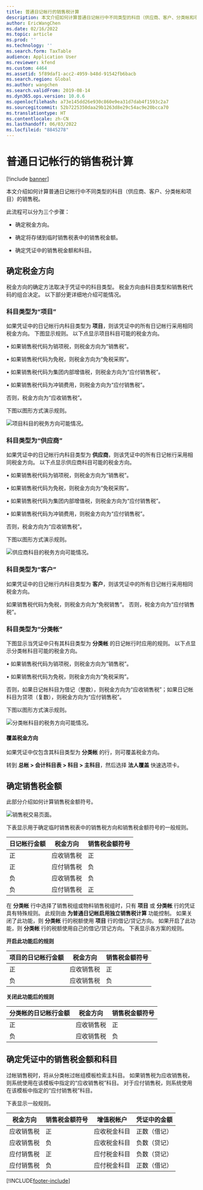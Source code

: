 ```yaml
---
title: 普通日记帐行的销售税计算
description: 本文介绍如何计算普通日记帐行中不同类型的科目（供应商、客户、分类帐和项目）的销售税。
author: EricWangChen
ms.date: 02/16/2022
ms.topic: article
ms.prod: ''
ms.technology: ''
ms.search.form: TaxTable
audience: Application User
ms.reviewer: kfend
ms.custom: 4464
ms.assetid: 5f89daf1-acc2-4959-b48d-91542fb6bacb
ms.search.region: Global
ms.author: wangchen
ms.search.validFrom: 2019-08-14
ms.dyn365.ops.version: 10.0.6
ms.openlocfilehash: a73e145dd26e930c860e9ea31d7dab4f1593c2a7
ms.sourcegitcommit: 52b7225350daa29b1263d8e29c54ac9e20bcca70
ms.translationtype: HT
ms.contentlocale: zh-CN
ms.lasthandoff: 06/03/2022
ms.locfileid: "8845278"
---
```

# <a name="sales-tax-calculation-on-general-journal-lines"></a>普通日记帐行的销售税计算
[!include [banner](../includes/banner.md)]

本文介绍如何计算普通日记帐行中不同类型的科目（供应商、客户、分类帐和项目）的销售税。

此流程可以分为三个步骤：

- 确定税金方向。

- 确定将存储到临时销售税表中的销售税金额。

- 确定凭证中的销售税金额和科目。

## <a name="determine-the-sales-tax-direction"></a>确定税金方向

税金方向的确定方法取决于凭证中的科目类型。 税金方向由科目类型和销售税代码的组合决定。 以下部分更详细地介绍可能情况。 

### <a name="account-type-is-project"></a>科目类型为“项目”

如果凭证中的日记帐行内科目类型为 **项目**，则该凭证中的所有日记帐行采用相同税金方向。 下图显示规则。 以下点显示项目科目可能的税金方向。

•   如果销售税代码为销项税，则税金方向为“销售税”。

•   如果销售税代码为免税，则税金方向为“免税采购”。

•   如果销售税代码为集团内部增值税，则税金方向为“应付销售税”。

•   如果销售税代码为冲销费用，则税金方向为“应付销售税”。

否则，税金方向为“应收销售税”。

下图以图形方式演示规则。

![项目科目的税务方向可能情况。](media/Sales-Tax-Direction-Vendor.jpg)

### <a name="account-type-is-vendor"></a>科目类型为“供应商”

如果凭证中的日记帐行内科目类型为 **供应商**，则该凭证中的所有日记帐行采用相同税金方向。 以下点显示供应商科目可能的税金方向。 

•   如果销售税代码为销项税，则税金方向为“销售税”。

•   如果销售税代码为免税，则税金方向为“免税采购”。

•   如果销售税代码为集团内部增值税，则税金方向为“应付销售税”。

•   如果销售税代码为冲销费用，则税金方向为“应付销售税”。

否则，税金方向为“应收销售税”。

下图以图形方式演示规则。

![供应商科目的税务方向可能情况。](media/Sales-Tax-Direction-Vendor.jpg)

### <a name="account-type-is-customer"></a>科目类型为“客户”

如果凭证中的日记帐行内科目类型为 **客户**，则该凭证中的所有日记帐行采用相同税金方向。 

如果销售税代码为免税，则税金方向为“免税销售”。 否则，税金方向为“应付销售税”。

### <a name="account-type-is-ledger"></a>科目类型为“分类帐”

下图显示当凭证中只有其科目类型为 **分类帐** 的日记帐行时应用的规则。 以下点显示分类帐科目可能的税金方向。

•   如果销售税代码为销项税，则税金方向为“销售税”。

•   如果销售税代码为免税，则税金方向为“免税采购”。

否则，如果日记帐科目为借记（整数），则税金方向为“应收销售税”；如果日记帐科目为贷项（复数），则税金方向为“应付销售税”。

下图以图形方式演示规则。

![分类帐科目的税务方向可能情况。](media/Sales-Tax-Direction-Ledger.jpg)

#### <a name="override-the-sales-tax-direction"></a>覆盖税金方向

如果凭证中仅包含其科目类型为 **分类帐** 的行，则可覆盖税金方向。

转到 **总帐 \> 会计科目表 \> 科目 \> 主科目**，然后选择 **法人覆盖** 快速选项卡。

## <a name="determine-the-sales-tax-amount"></a>确定销售税金额

此部分介绍如何计算销售税金额符号。

![销售税交易页面。](media/sales-tax-amount-sign.jpg)

下表显示用于确定临时销售税表中的销售税方向和销售税金额符号的一般规则。

| 日记帐行金额 | 税金方向  | 销售税金额符号 |
|---------------------|----------------------|-----------------------|
| 正            | 应收销售税 | 正              |
| 正            | 应付销售税    | 负              |
| 负            | 应收销售税 | 负              |
| 负            | 应付销售税    | 正              |

在 **分类帐** 行中选择了销售税组或物料销售税组时，只有 **项目** 或 **分类帐** 行的凭证具有特殊规则。 此规则由 **为普通日记帐启用独立销售税计算** 功能控制。 如果关闭了此功能，则 **分类帐** 行的税额使用 **项目** 行的借记/贷记方向。 如果开启了此功能，则 **分类帐** 行的税额使用自己的借记/贷记方向。 下表显示各方案的规则。 

**开启此功能后的规则**

| 项目的日记帐行金额 | 税金方向  | 销售税金额符号 |
|--------------------------------|----------------------|-----------------------|
| 正                       | 应收销售税 | 正              |
| 负                       | 应收销售税 | 负              |

**关闭此功能后的规则**

| 分类帐的日记帐行金额  | 税金方向  | 销售税金额符号 |
|--------------------------------|----------------------|-----------------------|
| 正                       | 应收销售税 | 正              |
| 负                       | 应收销售税 | 负              |

## <a name="determine-the-sales-tax-amount-and-account-on-the-voucher"></a>确定凭证中的销售税金额和科目

过帐销售税时，将从分类帐过帐组模板检索主科目。 如果销售税为应收销售税，则系统使用在该模板中指定的“应收销售税”科目。 对于应付销售税，则系统使用在该模板中指定的“应付销售税”科目。

下表显示一般规则。

| 税金方向  | 销售税金额符号 | 增值税帐户      | 凭证中的金额 |
|----------------------|-----------------------|------------------------|-------------------|
| 应收销售税 | 正              | 应收税金科目 | 正数（借记）  |
| 应收销售税 | 负              | 应收税金科目 | 负数（贷记）  |
| 应付销售税    | 正              | 应付税金科目    | 负数（贷记）  |
| 应付销售税    | 负              | 应付税金科目    | 正数（借记）  |


[!INCLUDE[footer-include](../../includes/footer-banner.md)]
